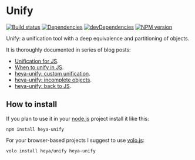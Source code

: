 # Unify

[![Build status][travis-image]][travis-url]
[![Dependencies][deps-image]][deps-url]
[![devDependencies][dev-deps-image]][dev-deps-url]
[![NPM version][npm-image]][npm-url]

Unify: a unification tool with a deep equivalence and partitioning of objects.

It is thoroughly documented in series of blog posts:

* [Unification for JS](http://www.lazutkin.com/blog/2014/05/18/unification-for-js/).
* [When to unify in JS](http://www.lazutkin.com/blog/2014/06/05/when-to-unify-in-js/).
* [heya-unify: custom unification](http://www.lazutkin.com/blog/2014/06/10/heya-unify-custom-unification/).
* [heya-unify: incomplete objects](http://www.lazutkin.com/blog/2014/06/18/heya-unify-incomplete-objects/).
* [heya-unify: back to JS](http://www.lazutkin.com/blog/2014/07/11/heya-unify-back-to-js/).

## How to install

If you plan to use it in your [node.js](http://nodejs.org) project install it
like this:

```
npm install heya-unify
```

For your browser-based projects I suggest to use [volo.js](http://volojs.org):

```
volo install heya/unify heya-unify
```

[npm-image]:      https://img.shields.io/npm/v/heya-unify.svg
[npm-url]:        https://npmjs.org/package/heya-unify
[deps-image]:     https://img.shields.io/david/heya/unify.svg
[deps-url]:       https://david-dm.org/heya/unify
[dev-deps-image]: https://img.shields.io/david/dev/heya/unify.svg
[dev-deps-url]:   https://david-dm.org/heya/unify#info=devDependencies
[travis-image]:   https://img.shields.io/travis/heya/unify.svg
[travis-url]:     https://travis-ci.org/heya/unify

